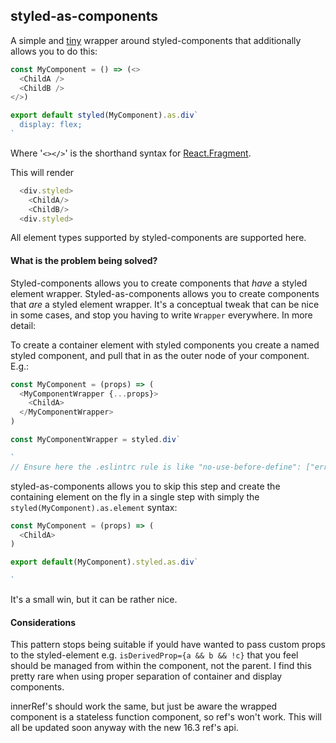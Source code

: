 ## styled-as-components

A simple and [tiny](https://bundlephobia.com/result?p=styled-as-components) wrapper around styled-components that additionally allows you to do this:

```javascript
const MyComponent = () => (<>
  <ChildA />
  <ChildB />
</>)

export default styled(MyComponent).as.div`
  display: flex;
`
```
Where '`<></>`' is the shorthand syntax for [React.Fragment](https://reactjs.org/docs/fragments.html).

This will render
```javascript
  <div.styled>
    <ChildA/>
    <ChildB/>
  <div.styled>
```

All element types supported by styled-components are supported here.

#### What is the problem being solved?
Styled-components allows you to create components that _have_ a styled element wrapper. Styled-as-components allows you to create components that _are_ a styled element wrapper. It's a conceptual tweak that can be nice in some cases, and stop you having to write `Wrapper` everywhere. In more detail:

To create a container element with styled components you create a named styled component, and pull that in as the outer node of your component. E.g.:

```javascript
const MyComponent = (props) => (
  <MyComponentWrapper {...props}>
    <ChildA>
  </MyComponentWrapper>
)

const MyComponentWrapper = styled.div`

`
// Ensure here the .eslintrc rule is like "no-use-before-define": ["error", { "variables": false }]
```
styled-as-components allows you to skip this step and create the containing element on the fly in a single step with simply the `styled(MyComponent).as.element` syntax:

```javascript
const MyComponent = (props) => (
  <ChildA>
)

export default(MyComponent).styled.as.div`

`
```

It's a small win, but it can be rather nice.

#### Considerations
This pattern stops being suitable if yould have wanted to pass custom props to the styled-element e.g. `isDerivedProp={a && b && !c}` that you feel should be managed from within the component, not the parent. I find this pretty rare when using proper separation of container and display components.

innerRef's should work the same, but just be aware the wrapped component is a stateless function component, so ref's won't work. This will all be updated soon anyway with the new 16.3 ref's api.
